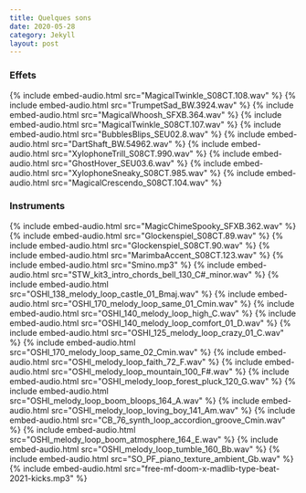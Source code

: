 ```yaml
---
title: Quelques sons
date: 2020-05-28
category: Jekyll
layout: post
---
```


### Effets

{% include embed-audio.html src="MagicalTwinkle_S08CT.108.wav" %}
{% include embed-audio.html src="TrumpetSad_BW.3924.wav" %}
{% include embed-audio.html src="MagicalWhoosh_SFXB.364.wav" %}
{% include embed-audio.html src="MagicalTwinkle_S08CT.107.wav" %}
{% include embed-audio.html src="BubblesBlips_SEU02.8.wav" %}
{% include embed-audio.html src="DartShaft_BW.54962.wav" %}
{% include embed-audio.html src="XylophoneTrill_S08CT.990.wav" %}
{% include embed-audio.html src="GhostHover_SEU03.6.wav" %}
{% include embed-audio.html src="XylophoneSneaky_S08CT.985.wav" %}
{% include embed-audio.html src="MagicalCrescendo_S08CT.104.wav" %}

### Instruments

{% include embed-audio.html src="MagicChimeSpooky_SFXB.362.wav" %}
{% include embed-audio.html src="Glockenspiel_S08CT.89.wav" %}
{% include embed-audio.html src="Glockenspiel_S08CT.90.wav" %}
{% include embed-audio.html src="MarimbaAccent_S08CT.123.wav" %}
{% include embed-audio.html src="Smino.mp3" %}
{% include embed-audio.html src="STW_kit3_intro_chords_bell_130_C#_minor.wav" %}
{% include embed-audio.html src="OSHI_138_melody_loop_castle_01_Bmaj.wav" %}
{% include embed-audio.html src="OSHI_170_melody_loop_same_01_Cmin.wav" %}
{% include embed-audio.html src="OSHI_140_melody_loop_high_C.wav" %}
{% include embed-audio.html src="OSHI_140_melody_loop_comfort_01_D.wav" %}
{% include embed-audio.html src="OSHI_125_melody_loop_crazy_01_C.wav" %}
{% include embed-audio.html src="OSHI_170_melody_loop_same_02_Cmin.wav" %}
{% include embed-audio.html src="OSHI_melody_loop_faith_72_F.wav" %}
{% include embed-audio.html src="OSHI_melody_loop_mountain_100_F#.wav" %}
{% include embed-audio.html src="OSHI_melody_loop_forest_pluck_120_G.wav" %}
{% include embed-audio.html src="OSHI_melody_loop_boom_bloops_164_A.wav" %}
{% include embed-audio.html src="OSHI_melody_loop_loving_boy_141_Am.wav" %}
{% include embed-audio.html src="CB_76_synth_loop_accordion_groove_Cmin.wav" %}
{% include embed-audio.html src="OSHI_melody_loop_boom_atmosphere_164_E.wav" %}
{% include embed-audio.html src="OSHI_melody_loop_tumble_160_Bb.wav" %}
{% include embed-audio.html src="SO_PF_piano_texture_ambient_Gb.wav" %}
{% include embed-audio.html src="free-mf-doom-x-madlib-type-beat-2021-kicks.mp3" %}